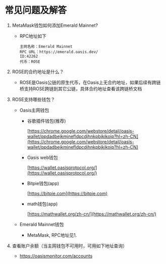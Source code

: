 # 常见问题及解答

1. MetaMask钱包如何添加Emerald Mainnet?

   - RPC地址如下

     ```
     主网名称：Emerald Mainnet
     RPC URL：https://emerald.oasis.dev/
     ID:42262
     代币：ROSE
     ```

2. ROSE的合约地址是什么？

   - ROSE是Oasis公链的原生代币，在Oasis上无合约地址，如果后续有跨链桥支持ROSE跨链到其它公链，具体合约地址查看该跨链桥文档

3. ROSE支持哪些钱包？

   - Oasis主网钱包
     - 谷歌插件钱包(推荐)

       [https://chrome.google.com/webstore/detail/oasis-wallet/ppdadbejkmjnefldpcdjhnkpbjkikoip?hl=zh-CN](https://chrome.google.com/webstore/detail/oasis-wallet/ppdadbejkmjnefldpcdjhnkpbjkikoip?hl=zh-CN)

     - Oasis web钱包

       [https://wallet.oasisprotocol.org/](https://wallet.oasisprotocol.org/)

     - Bitpie钱包(app)

       [https://bitpie.com](https://bitpie.com)

     - math钱包(app)

       [https://mathwallet.org/zh-cn/](https://mathwallet.org/zh-cn/)
     
   - Emerald Mainnet钱包

     - MetaMask, RPC地址见1.

4. 查看账户余额（当主网钱包不可用时，可用如下地址查询）

   - https://oasismonitor.com/accounts

   

   
